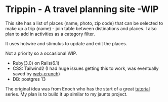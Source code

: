 # Trippin - A travel planning site -WIP
<!-- [demo]() -->

This site has a list of places (name, photo, zip code) that can be selected to make up a trip (name) - join table between distinations and places. I also plan to add in activities as a category filter.

It uses hotwire and stimulus to update and edit the places. 

Not a priority so a occasional WIP.

- Ruby(3.0) on Rails(6.1)
- CSS: Tailwind2	(I had huge issues getting this to work, was eventually saved by [web-crunch](https://www.youtube.com/watch?v=Q1aTo2I6Dxc))
- DB: postgres 13

The original idea was from Enoch who has the start of a great [tutorial](https://www.youtube.com/watch?v=Y0dyLQkMtm4&t=3328s&ab_channel=Enoch) series. My plan is to build it up similar to my jaunts project.